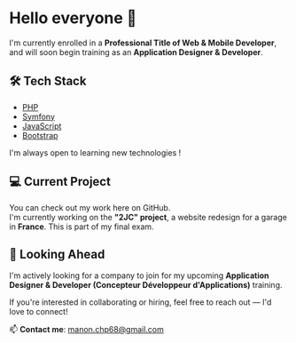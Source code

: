 # Hello everyone 👋

I'm currently enrolled in a **Professional Title of Web & Mobile Developer**, and will soon begin training as an **Application Designer & Developer**.

## 🛠️ Tech Stack

- [PHP](https://www.php.net/)
- [Symfony](https://symfony.com/)
- [JavaScript](https://developer.mozilla.org/en-US/docs/Web/JavaScript)
- [Bootstrap](https://getbootstrap.com/)

I'm always open to learning new technologies !

## 💻 Current Project

You can check out my work here on GitHub.  
I'm currently working on the **"2JC" project**, a website redesign for a garage in **France**. This is part of my final exam.

## 🚀 Looking Ahead

I'm actively looking for a company to join for my upcoming **Application Designer & Developer (Concepteur Développeur d'Applications)** training.

If you're interested in collaborating or hiring, feel free to reach out — I'd love to connect!

📫 **Contact me**: manon.chp68@gmail.com
